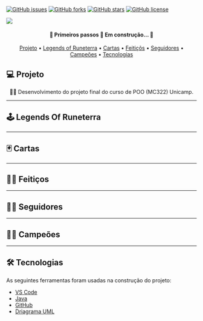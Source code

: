 <a href="https://github.com/ra186397/projeto-mc322/issues"><img alt="GitHub issues" src="https://img.shields.io/github/issues/ra186397/projeto-mc322?style=for-the-badge"></a>
<a href="https://github.com/ra186397/projeto-mc322/network"><img alt="GitHub forks" src="https://img.shields.io/github/forks/ra186397/projeto-mc322?style=for-the-badge"></a>
<a href="https://github.com/ra186397/projeto-mc322/stargazers"><img alt="GitHub stars" src="https://img.shields.io/github/stars/ra186397/projeto-mc322?style=for-the-badge"></a>
<a href="https://github.com/ra186397/projeto-mc322"><img alt="GitHub license" src="https://img.shields.io/github/license/ra186397/projeto-mc322?color=1&style=for-the-badge"></a>


<img src="https://gamehall.com.br/wp-content/uploads/2019/10/Legends-of-Runeterra-Banner.jpg"/>

<h4 align="center"> 
	🚧 Primeiros passos 🚀 Em construção...  🚧
</h4>

<p align="center">
 <a href="#-Projeto">Projeto</a> •
 <a href="#-Legends-Of-Runeterra">Legends of Runeterra</a> •
 <a href="#-Cartas">Cartas</a> • 
 <a href="#-Feitiços">Feitiçõs</a> • 
 <a href="#-Seguidores">Seguidores</a> • 
 <a href="#-Campões">Campeões</a> • 
 <a href="#-Tecnologias">Tecnologias</a>
</p>

## 💻 Projeto
<p align="center">👨‍💻 Desenvolvimento do projeto final do curso de POO (MC322) Unicamp.</p>

---

## 🕹 Legends Of Runeterra

---

## 🃏 Cartas

---

## 🧙‍♂️ Feitiços

---

## 💂‍♂️ Seguidores

---

## 🦸‍♂️ Campeões

---

## 🛠 Tecnologias

As seguintes ferramentas foram usadas na construção do projeto:

- [VS Code](https://code.visualstudio.com/)
- [Java](https://www.java.com/pt-BR/)
- [GitHub](https://github.com)
- [Driagrama UML](https://app.diagrams.net/)

